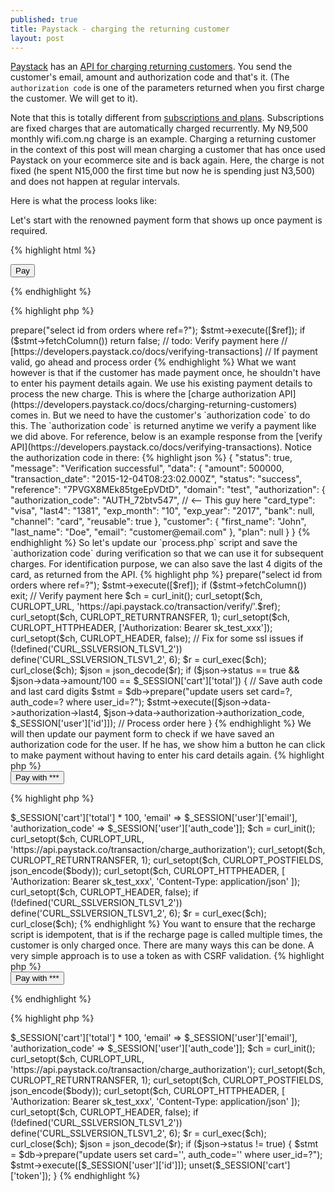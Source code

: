 ```yaml
---
published: true
title: Paystack - charging the returning customer
layout: post
---
```

[Paystack](http://paystack.co) has an [API for charging returning customers](https://developers.paystack.co/docs/charging-returning-customers). You send the customer's email, amount and authorization code and that's it. (The `authorization code` is one of the parameters returned when you first charge the customer. We will get to it).

Note that this is totally different from [subscriptions and plans](https://developers.paystack.co/docs/create-subscription). Subscriptions are fixed charges that are automatically charged recurrently. My N9,500 monthly wifi.com.ng charge is an example. Charging a returning customer in the context of this post will mean charging a customer that has once used Paystack on your ecommerce site and is back again. Here, the charge is not fixed (he spent N15,000 the first time but now he is spending just N3,500) and does not happen at regular intervals.

Here is what the process looks like:

Let's start with the renowned payment form that shows up once payment is required.

{% highlight html %}
<!-- pay.html -->
<script src="assets/js/jquery.js"></script>
<script>
  function pay(){
    var handler = PaystackPop.setup({
      key: 'pk_test_xxx',
      email: '<?= $_SESSION['user']['email']; ?>',
      amount: <?= $_SESSION['cart']['total'] * 100; ?>,
      ref: '<?= uniqid(); ?>',
      callback: function(response){
        $('form').append('<input type="text" name="ref" value="'+response.trxref+'">').submit();
      }
    });
    handler.openIframe();
  }
</script>
<form method="post" action="process">
  <script src="https://js.paystack.co/v1/inline.js"></script>
  <button type="button" onclick="pay()" class="btn btn-danger">Pay</button>
</form>
{% endhighlight %}

{% highlight php %}
<?php
// process.php
$ref = some_filter_fn($_POST['ref']);

// Confirm ref hasnt been used
$stmt = $db->prepare("select id from orders where ref=?");
$stmt->execute([$ref]);
if ($stmt->fetchColumn())
  return false;

// todo: Verify payment here
// [https://developers.paystack.co/docs/verifying-transactions]
// If payment valid, go ahead and process order
{% endhighlight %}

What we want however is that if the customer has made payment once, he shouldn't have to enter his payment details again. We use his existing payment details to process the new charge. This is where the [charge authorization API](https://developers.paystack.co/docs/charging-returning-customers) comes in. But we need to have the customer's `authorization code` to do this. The `authorization code` is returned anytime we verify a payment like we did above. For reference, below is an example response from the [verify API](https://developers.paystack.co/docs/verifying-transactions). Notice the authorization code in there:

{% highlight json %}
{
  "status": true,
  "message": "Verification successful",
  "data": {
    "amount": 500000,
    "transaction_date": "2015-12-04T08:23:02.000Z",
    "status": "success",
    "reference": "7PVGX8MEk85tgeEpVDtD",
    "domain": "test",
    "authorization": {
      "authorization_code": "AUTH_72btv547", // <-- This guy here
      "card_type": "visa",
      "last4": "1381",
      "exp_month": "10",
      "exp_year": "2017",
      "bank": null,
      "channel": "card",
      "reusable": true
    },
    "customer": {
      "first_name": "John",
      "last_name": "Doe",
      "email": "customer@email.com"
    },
    "plan": null
  }
}
{% endhighlight %}

So let's update our `process.php` script and save the `authorization code` during verification so that we can use it for subsequent charges. For identification purpose, we can also save the last 4 digits of the card, as returned from the API.

{% highlight php %}
<?php
// process.php

$ref = some_filter_fn($_POST['ref']);

// Confirm ref hasnt been used
$stmt = $db->prepare("select id from orders where ref=?");
$stmt->execute([$ref]);
if ($stmt->fetchColumn())
  exit;

// Verify payment here
$ch = curl_init();
curl_setopt($ch, CURLOPT_URL,
  'https://api.paystack.co/transaction/verify/'.$ref);
curl_setopt($ch, CURLOPT_RETURNTRANSFER, 1);
curl_setopt($ch, CURLOPT_HTTPHEADER, ['Authorization: Bearer sk_test_xxx']);
curl_setopt($ch, CURLOPT_HEADER, false);
// Fix for some ssl issues
if (!defined('CURL_SSLVERSION_TLSV1_2'))
  define('CURL_SSLVERSION_TLSV1_2', 6);
$r = curl_exec($ch);
curl_close($ch);
$json = json_decode($r);

if ($json->status == true &&
   $json->data->amount/100 == $_SESSION['cart']['total']) {

  // Save auth code and last card digits
  $stmt = $db->prepare("update users set card=?, auth_code=?
    where user_id=?");
  $stmt->execute([$json->data->authorization->last4,
    $json->data->authorization->authorization_code, $_SESSION['user']['id']]);

  // Process order here
}
{% endhighlight %}

We will then update our payment form to check if we have saved an authorization code for the user. If he has, we show him a button he can click to make payment without having to enter his card details again.

{% highlight php %}
<!-- pay.html -->
<?php
// If he is a returning customer
// Assumption: auth code and card details already retrieved from db
//    and saved in session
if ($_SESSION['user']['auth_code']) {
?>
  <form method="post" action="recharge">
    <button type="submit">Pay
    <?= number_format($_SESSION['cart']['total'], 2); ?> with
    *** <?= $_SESSION['user']['card']; ?></button>
  </form>
<?php
}
else {
  // Our normal payment form for new users here
}
{% endhighlight %}

{% highlight php %}
<?php
// recharge.php
// if there is a post action...

$body = ['amount' => $_SESSION['cart']['total'] * 100,
  'email' => $_SESSION['user']['email'],
  'authorization_code' => $_SESSION['user']['auth_code']];

$ch = curl_init();
curl_setopt($ch, CURLOPT_URL,
  'https://api.paystack.co/transaction/charge_authorization');
curl_setopt($ch, CURLOPT_RETURNTRANSFER, 1);
curl_setopt($ch, CURLOPT_POSTFIELDS, json_encode($body));
curl_setopt($ch, CURLOPT_HTTPHEADER, [
    'Authorization: Bearer sk_test_xxx',
    'Content-Type: application/json'
  ]);
curl_setopt($ch, CURLOPT_HEADER, false);
if (!defined('CURL_SSLVERSION_TLSV1_2'))
  define('CURL_SSLVERSION_TLSV1_2', 6);
$r = curl_exec($ch);
curl_close($ch);
{% endhighlight %}

You want to ensure that the recharge script is idempotent, that is if the recharge page is called multiple times, the customer is only charged once. There are many ways this can be done. A very simple approach is to use a token as with CSRF validation.

{% highlight php %}
<!-- pay.html -->
<?php
if ($_SESSION['user']['auth_code']) {
  $_SESSION['cart']['token'] = md5(session_id().' '.json_encode($_SESSION['cart']));
?>
  <form method="post" action="recharge">
    <input type="hidden" name="token" value="<?= $_SESSION['cart']['token']; ?>">
    <button type="submit">Pay
    <?= number_format($_SESSION['cart']['total'], 2); ?> with
    *** <?= $_SESSION['user']['card']; ?></button>
  </form>
<?php
}
else {
  // Our normal payment form for new users here
}
?>
{% endhighlight %}

{% highlight php %}
<?php
// recharge.php
if ($_POST['token'] != $_SESSION['cart']['token']) {
  // Perform error action
  exit;
}
unset($_SESSION['cart']['token']);

// rest of recharge code here
{% endhighlight %}

## Handling failed charges from authorization code

So what happens when the customer's card expires? Paystack obviously won't be able to charge the customer from our authorization code. Remember, the authorization code is attached to the customer's card. Paystack currently doesn't have a way for users to update card details. One way to handle this is that on failed charge, we delete the saved authorization code and card 4 digits so that this brings up the payment form again and we can get new payment details.

{% highlight php %}
<?php
// recharge.php
if ($_POST['token'] != $_SESSION['cart']['token']) {
  // Perform error action
  exit;
}
unset($_SESSION['cart']['token']);

$body = ['amount' => $_SESSION['cart']['total'] * 100,
  'email' => $_SESSION['user']['email'],
  'authorization_code' => $_SESSION['user']['auth_code']];

$ch = curl_init();
curl_setopt($ch, CURLOPT_URL,
  'https://api.paystack.co/transaction/charge_authorization');
curl_setopt($ch, CURLOPT_RETURNTRANSFER, 1);
curl_setopt($ch, CURLOPT_POSTFIELDS, json_encode($body));
curl_setopt($ch, CURLOPT_HTTPHEADER, [
    'Authorization: Bearer sk_test_xxx',
    'Content-Type: application/json'
  ]);
curl_setopt($ch, CURLOPT_HEADER, false);
if (!defined('CURL_SSLVERSION_TLSV1_2'))
  define('CURL_SSLVERSION_TLSV1_2', 6);
$r = curl_exec($ch);
curl_close($ch);
$json = json_decode($r);

if ($json->status != true) {

  $stmt = $db->prepare("update users set card='', auth_code='' where user_id=?");
  $stmt->execute([$_SESSION['user']['id']]);
  unset($_SESSION['cart']['token']);
}
{% endhighlight %}

